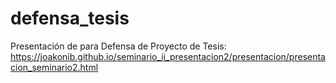 # defensa_tesis
Presentación de para Defensa de Proyecto de Tesis:
https://joakonib.github.io/seminario_ii_presentacion2/presentacion/presentacion_seminario2.html
